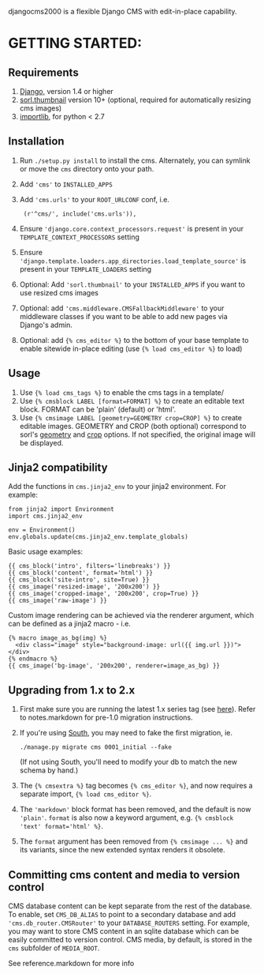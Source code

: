 djangocms2000 is a flexible Django CMS with edit-in-place capability.


GETTING STARTED:
================

Requirements
------------
1. [Django,](https://www.djangoproject.com) version 1.4 or higher
2. [sorl.thumbnail](https://github.com/sorl/sorl-thumbnail) version 10+ (optional,
   required for automatically resizing cms images)
3. [importlib](https://pypi.python.org/pypi/importlib), for python < 2.7

Installation
------------
1. Run `./setup.py install` to install the cms. Alternately, you can symlink or move the
   `cms` directory onto your path.
2. Add `'cms'` to `INSTALLED_APPS`
3. Add `'cms.urls'` to your `ROOT_URLCONF` conf, i.e.

        (r'^cms/', include('cms.urls')),

4. Ensure `'django.core.context_processors.request'` is present in your
   `TEMPLATE_CONTEXT_PROCESSORS` setting
5. Ensure `'django.template.loaders.app_directories.load_template_source'` is present in
   your `TEMPLATE_LOADERS` setting
6. Optional: Add `'sorl.thumbnail'` to your `INSTALLED_APPS` if you want to use resized
   cms images
7. Optional: add `'cms.middleware.CMSFallbackMiddleware'` to your middleware classes if
   you want to be able to add new pages via Django's admin.
8. Optional: add `{% cms_editor %}` to the bottom of your base template to enable sitewide
   in-place editing (use `{% load cms_editor %}` to load)

Usage
-----
1. Use `{% load cms_tags %}` to enable the cms tags in a template/
2. Use `{% cmsblock LABEL [format=FORMAT] %}` to create an editable text block.
   FORMAT can be 'plain' (default) or 'html'.
3. Use `{% cmsimage LABEL [geometry=GEOMETRY crop=CROP] %}` to create editable images.
   GEOMETRY and CROP (both optional) correspond to sorl's
   [geometry](http://thumbnail.sorl.net/template.html#geometry) and
   [crop](http://thumbnail.sorl.net/template.html#crop) options. If not specified, the
   original image will be displayed.

Jinja2 compatibility
---------------------------

Add the functions in `cms.jinja2_env` to your jinja2 environment. For example:


    from jinja2 import Environment
    import cms.jinja2_env

    env = Environment()
    env.globals.update(cms.jinja2_env.template_globals)

Basic usage examples:

    {{ cms_block('intro', filters='linebreaks') }}
    {{ cms_block('content', format='html') }}
    {{ cms_block('site-intro', site=True) }}
    {{ cms_image('resized-image', '200x200') }}
    {{ cms_image('cropped-image', '200x200', crop=True) }}
    {{ cms_image('raw-image') }}

Custom image rendering can be achieved via the renderer argument, which can be
defined as a jinja2 macro - i.e.

    {% macro image_as_bg(img) %}
      <div class="image" style="background-image: url({{ img.url }})"></div>
    {% endmacro %}
    {{ cms_image('bg-image', '200x200', renderer=image_as_bg) }}


Upgrading from 1.x to 2.x
-------------------------
1. First make sure you are running the latest 1.x series tag (see [here](https://github.com/gregplaysguitar/djangocms2000/tags)).
   Refer to notes.markdown for pre-1.0 migration instructions.
2. If you're using [South](http://south.aeracode.org/), you may need to fake the first
   migration, ie.

       ./manage.py migrate cms 0001_initial --fake

   (If not using South, you'll need to modify your db to match the new schema by hand.)
3. The `{% cmsextra %}` tag becomes `{% cms_editor %}`, and now requires a separate import,
   `{% load cms_editor %}`.
4. The `'markdown'` block format has been removed, and the default is now `'plain'`.
   `format` is also now a keyword argument, e.g. `{% cmsblock 'text' format='html' %}`.
5. The `format` argument has been removed from `{% cmsimage ... %}` and its variants,
   since the new extended syntax renders it obsolete.

Committing cms content and media to version control
-----------------------------------------
CMS database content can be kept separate from the rest of the database. To
enable, set `CMS_DB_ALIAS` to point to a secondary database and add
`'cms.db_router.CMSRouter'` to your `DATABASE_ROUTERS` setting. For example,
you may want to store CMS content in an sqlite database which can be easily
committed to version control. CMS media, by default, is stored in the `cms`
subfolder of `MEDIA_ROOT`.


See reference.markdown for more info
